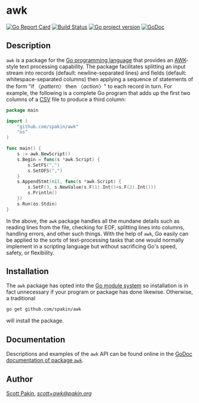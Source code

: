 awk
===

[![Go Report Card](https://goreportcard.com/badge/github.com/spakin/awk)](https://goreportcard.com/report/github.com/spakin/awk) [![Build Status](https://travis-ci.com/spakin/awk.svg?branch=master)](https://travis-ci.com/spakin/awk) [![Go project version](https://badge.fury.io/go/github.com%2Fspakin%2Fawk.svg)](https://badge.fury.io/go/github.com%2Fspakin%2Fawk) [![GoDoc](https://godoc.org/github.com/spakin/awk?status.svg)](https://godoc.org/github.com/spakin/awk)

Description
-----------

`awk` is a package for the [Go programming language](https://golang.org/) that provides an [AWK](http://pubs.opengroup.org/onlinepubs/9699919799/utilities/awk.html)-style text processing capability.  The package facilitates splitting an input stream into records (default: newline-separated lines) and fields (default: whitespace-separated columns) then applying a sequence of statements of the form "if 〈_pattern_〉 then 〈_action_〉" to each record in turn.  For example, the following is a complete Go program that adds up the first two columns of a [CSV](https://en.wikipedia.org/wiki/Comma-separated_values) file to produce a third column:
```Go
package main

import (
    "github.com/spakin/awk"
    "os"
)

func main() {
    s := awk.NewScript()
    s.Begin = func(s *awk.Script) {
        s.SetFS(",")
        s.SetOFS(",")
    }
    s.AppendStmt(nil, func(s *awk.Script) {
        s.SetF(3, s.NewValue(s.F(1).Int()+s.F(2).Int()))
        s.Println()
    })
    s.Run(os.Stdin)
}
```

In the above, the `awk` package handles all the mundane details such as reading lines from the file, checking for EOF, splitting lines into columns, handling errors, and other such things.  With the help of `awk`, Go easily can be applied to the sorts of text-processing tasks that one would normally implement in a scripting language but without sacrificing Go's speed, safety, or flexibility.

Installation
------------

The `awk` package has opted into the [Go module system](https://blog.golang.org/using-go-modules) so installation is in fact unnecessary if your program or package has done likewise.  Otherwise, a traditional
```bash
go get github.com/spakin/awk
```
will install the package.

Documentation
-------------

Descriptions and examples of the `awk` API can be found online in the [GoDoc documentation of package `awk`](https://godoc.org/github.com/spakin/awk).

Author
------

[Scott Pakin](http://www.pakin.org/~scott/), *scott+awk@pakin.org*
